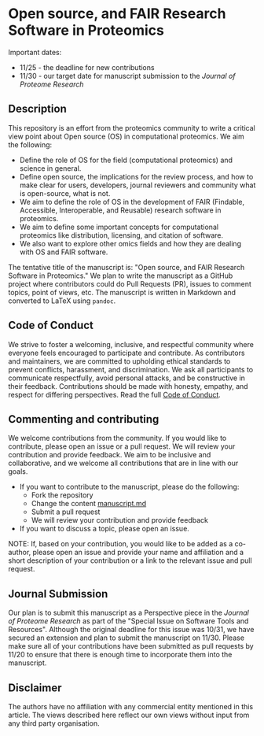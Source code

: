 # Open source, and FAIR Research Software in Proteomics

Important dates:
- 11/25 - the deadline for new contributions
- 11/30 - our target date for manuscript submission to the *Journal of Proteome Research*

## Description 

This repository is an effort from the proteomics community to write a critical view point about Open source (OS) in computational proteomics. We aim the following: 
 - Define the role of OS for the field (computational proteomics) and science in general. 
 - Define open source, the implications for the review process, and how to make clear for users, developers, journal reviewers and community what is open-source, what is not. 
 - We aim to define the role of OS in the development of FAIR (Findable, Accessible, Interoperable, and Reusable) research software in proteomics.
 - We aim to define some important concepts for computational proteomics like distribution, licensing, and citation of software.
 - We also want to explore other omics fields and how they are dealing with OS and FAIR software.

The tentative title of the manuscript is: "Open source, and FAIR Research Software in Proteomics." We plan to write the manuscript as a GitHub project where contributors could do Pull Requests (PR), issues to comment topics, point of views, etc. The manuscript is written in Markdown and converted to LaTeX using `pandoc`.

## Code of Conduct

We strive to foster a welcoming, inclusive, and respectful community where everyone feels encouraged to participate and contribute. As contributors and maintainers, we are committed to upholding ethical standards to prevent conflicts, harassment, and discrimination. We ask all participants to communicate respectfully, avoid personal attacks, and be constructive in their feedback. Contributions should be made with honesty, empathy, and respect for differing perspectives. Read the full [Code of Conduct](code_of_conduct.md).

## Commenting and contributing 

We welcome contributions from the community. If you would like to
contribute, please open an issue or a pull request. We will review your
contribution and provide feedback. We aim to be inclusive and
collaborative, and we welcome all contributions that are in line with
our goals.

- If you want to contribute to the manuscript, please do the following: 
  - Fork the repository
  - Change the content [manuscript.md](manuscript.md)
  - Submit a pull request
  - We will review your contribution and provide feedback
- If you want to discuss a topic, please open an issue. 

NOTE: If, based on your contribution, you would like to be added as a
co-author, please open an issue and provide your name and affiliation
and a short description of your contribution or a link to the relevant
issue and pull request.

## Journal Submission

Our plan is to submit this manuscript as a Perspective piece in the *Journal of Proteome Research* as part of the "Special Issue on Software Tools and Resources". Although the original deadline for this issue was 10/31, we have secured an extension and plan to submit the manuscript on 11/30. Please make sure all of your contributions have been submitted as pull requests by 11/20 to ensure that there is enough time to incorporate them into the manuscript.

## Disclaimer

The authors have no affiliation with any commercial entity mentioned in this article. The views described here reflect our own views without input from any third party organisation.


